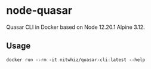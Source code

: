 # node-quasar

Quasar CLI in Docker based on Node 12.20.1 Alpine 3.12.

## Usage

```shell
docker run --rm -it nitwhiz/quasar-cli:latest --help
```

